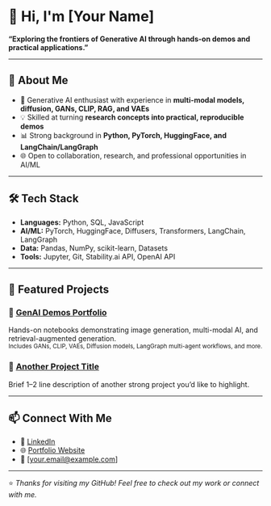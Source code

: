 # 👋 Hi, I'm [Your Name]

**“Exploring the frontiers of Generative AI through hands-on demos and practical applications.”**

---

## 🚀 About Me
- 🧠 Generative AI enthusiast with experience in **multi-modal models, diffusion, GANs, CLIP, RAG, and VAEs**  
- 💡 Skilled at turning **research concepts into practical, reproducible demos**  
- 📊 Strong background in **Python, PyTorch, HuggingFace, and LangChain/LangGraph**  
- 🌐 Open to collaboration, research, and professional opportunities in AI/ML  

---

## 🛠️ Tech Stack
- **Languages:** Python, SQL, JavaScript  
- **AI/ML:** PyTorch, HuggingFace, Diffusers, Transformers, LangChain, LangGraph  
- **Data:** Pandas, NumPy, scikit-learn, Datasets  
- **Tools:** Jupyter, Git, Stability.ai API, OpenAI API  

---

## 📂 Featured Projects
### 🔹 [GenAI Demos Portfolio](https://github.com/your-username/genai-demos)
Hands-on notebooks demonstrating image generation, multi-modal AI, and retrieval-augmented generation.  
<sub>Includes GANs, CLIP, VAEs, Diffusion models, LangGraph multi-agent workflows, and more.</sub>

### 🔹 [Another Project Title](https://github.com/your-username/project-repo)
Brief 1–2 line description of another strong project you’d like to highlight.  

---

## 📫 Connect With Me
- 💼 [LinkedIn](https://www.linkedin.com/in/your-linkedin)  
- 🌐 [Portfolio Website](https://your-portfolio-site)  
- 📧 [your.email@example.com]  

---
⭐️ *Thanks for visiting my GitHub! Feel free to check out my work or connect with me.*  


